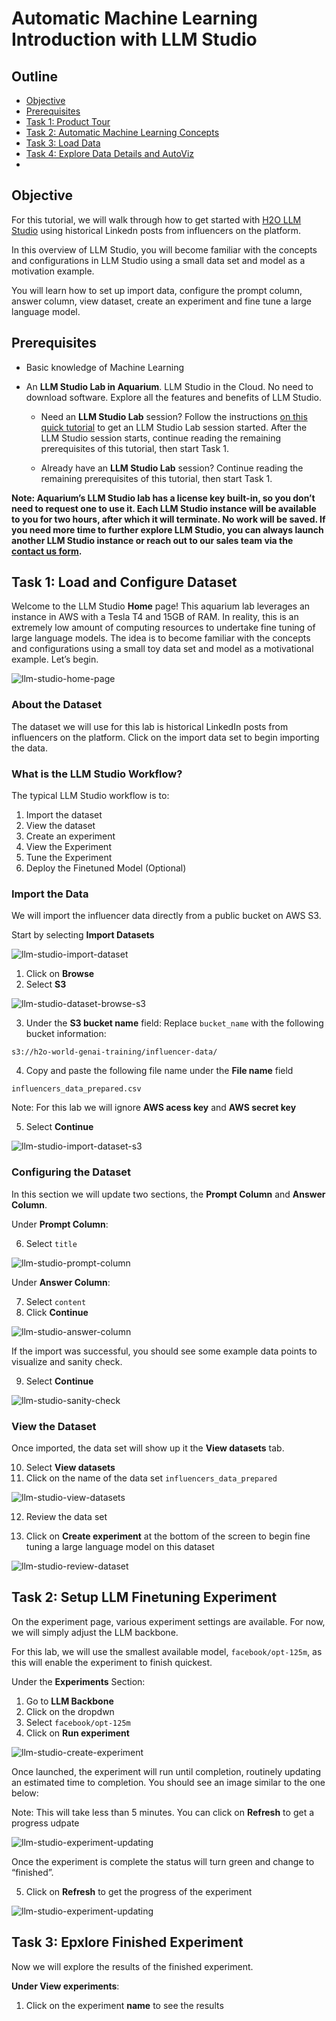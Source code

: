 
# Automatic Machine Learning Introduction with LLM Studio

## Outline

- [Objective](#objective)
- [Prerequisites](#prerequisites)
- [Task 1: Product Tour](#task-1-product-tour)
- [Task 2: Automatic Machine Learning Concepts](#task-2-automatic-machine-learning-concepts)
- [Task 3: Load Data](#task-3-load-data)
- [Task 4: Explore Data Details and AutoViz](#task-4-explore-data-details-and-autoviz)
- 

## Objective

For this tutorial, we will walk through how to get started with [H2O LLM Studio](https:https://h2o.ai/platform/ai-cloud/make/llm-studio/) using historical Linkedn posts from influencers on the platform. 

In this overview of LLM Studio, you will become familiar with the concepts and configurations in LLM Studio using a small data set and model as a motivation example. 

You will learn how to set up import data, configure the prompt column, answer column, view dataset, create an experiment and fine tune a large language model. 

## Prerequisites

- Basic knowledge of Machine Learning 

- An **LLM Studio Lab in Aquarium**. LLM Studio in the Cloud. No need to download software. Explore all the features and benefits of LLM Studio. 

    - Need an **LLM Studio Lab** session? Follow the instructions [on this quick tutorial](https://github.com/h2oai/tutorials/tree/master/H2O%20LLM%20Studio/get-started-with-aquarium) to get an LLM Studio Lab session started. After the LLM Studio session starts, continue reading the remaining prerequisites of this tutorial, then start Task 1.

  - Already have an **LLM Studio Lab** session? Continue reading the remaining prerequisites of this tutorial, then start Task 1.

**Note:  Aquarium’s LLM Studio lab has a license key built-in, so you don’t need to request one to use it. Each LLM Studio instance will be available to you for two hours, after which it will terminate. No work will be saved. If you need more time to further explore LLM Studio, you can always launch another LLM Studio instance or reach out to our sales team via the [contact us form](https://h2o.ai/platform/ai-cloud/make/llm-studio/).**


## Task 1: Load and Configure Dataset

Welcome to the LLM Studio **Home** page! This aquarium lab leverages an instance in AWS with a Tesla T4 and 15GB of RAM. In reality, this is an extremely low amount of computing resources to undertake fine tuning of large language models. The idea is to become familiar with the concepts and configurations using a small toy data set and model as a motivational example. Let’s begin.

![llm-studio-home-page](assets/llm-studio-home-page.jpg)

### About the Dataset

The dataset we will use for this lab is historical LinkedIn posts from influencers on the platform. Click on the import data set to begin importing the data.

### What is the LLM Studio Workflow?

The typical LLM Studio workflow is to:

1. Import the dataset
2. View the dataset
3. Create an experiment
4. View the Experiment
5. Tune the Experiment
6. Deploy the Finetuned Model  (Optional)

### Import the Data 

We will import the influencer data directly from a public bucket on AWS S3. 
 
Start by selecting **Import Datasets**

![llm-studio-import-dataset](assets/llm-studio-import-dataset.jpg)

1. Click on **Browse**
2. Select **S3**

![llm-studio-dataset-browse-s3](assets/llm-studio-dataset-browse-s3.jpg)


3. Under the **S3 bucket name** field: Replace ```bucket_name``` with the following bucket information:  

```s3://h2o-world-genai-training/influencer-data/```

4. Copy and paste the following file name under the **File name** field

```influencers_data_prepared.csv```

Note: For this lab we will ignore **AWS acess key** and **AWS secret key**

5. Select **Continue** 

![llm-studio-import-dataset-s3](assets/llm-studio-import-dataset-s3.jpg)

### Configuring the Dataset

In this section we will update two sections, the **Prompt Column** and **Answer Column**.

Under **Prompt Column**:

6. Select ```title```


![llm-studio-prompt-column](assets/llm-studio-prompt-column.jpg)

Under **Answer Column**:

7. Select ```content```
8. Click **Continue** 

![llm-studio-answer-column](assets/llm-studio-answer-column.jpg)

If the import was successful, you should see some example data points to visualize and sanity check.

9. Select **Continue**

![llm-studio-sanity-check](assets/llm-studio-sanity-check.jpg)


### View the Dataset

Once imported, the data set will show up it the **View datasets** tab.

10. Select **View datasets**
11. Click on the name of the data set ```influencers_data_prepared```

![llm-studio-view-datasets](assets/llm-studio-view-datasets.jpg)

12. Review the data set

13. Click on **Create experiment** at the bottom of the screen to begin fine tuning a large language model on this dataset

![llm-studio-review-dataset](assets/llm-studio-review-dataset.jpg)

## Task 2: Setup LLM Finetuning Experiment

On the experiment page, various experiment settings are available. For now, we will simply adjust the LLM backbone.

For this lab, we will use the smallest available model, ```facebook/opt-125m```, as this will enable the experiment to finish quickest.

Under the **Experiments** Section: 

1. Go to **LLM Backbone**
2. Click on the dropdwn 
3. Select ```facebook/opt-125m```
4. Click on **Run experiment** 

![llm-studio-create-experiment](assets/llm-studio-create-experiment.jpg)

Once launched, the experiment will run until completion, routinely updating an estimated time to completion. You should see an image similar to the one below:

Note: This will take less than 5 minutes. You can click on **Refresh** to get a progress udpate 

![llm-studio-experiment-updating](assets/llm-studio-experiment-updating.jpg)

Once the experiment is complete the status will turn green and change to “finished”.

5. Click on **Refresh** to get the progress of the experiment 

![llm-studio-experiment-updating](assets/llm-studio-experiment-updating.jpg)

## Task 3: Epxlore Finished Experiment  
 
Now we will explore the results of the finished experiment.

**Under View experiments**:

1. Click on the experiment **name** to see the results 